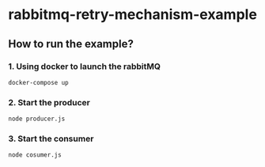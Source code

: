 # rabbitmq-retry-mechanism-example

## How to run the example?

### 1. Using docker to launch the rabbitMQ
    docker-compose up

### 2. Start the producer
    node producer.js

### 3. Start the consumer
    node cosumer.js
